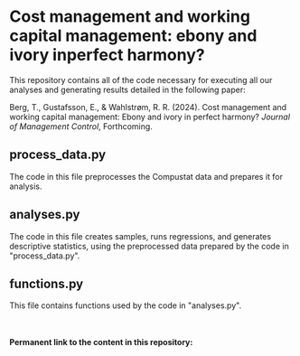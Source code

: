 # Cost management and working capital management: ebony and ivory inperfect harmony?

This repository contains all of the code necessary for executing all our analyses and generating results detailed in the following paper:

Berg, T., Gustafsson, E., & Wahlstrøm, R. R. (2024). Cost management and working capital management: Ebony and ivory in perfect harmony? *Journal of Management Control*, Forthcoming.

## process_data.py
The code in this file preprocesses the Compustat data and prepares it for analysis.

## analyses.py
The code in this file creates samples, runs regressions, and generates descriptive statistics, using the preprocessed data prepared by the code in "process_data.py".

## functions.py
This file contains functions used by the code in "analyses.py".

<br/><br/>
**Permanent link to the content in this repository:**


